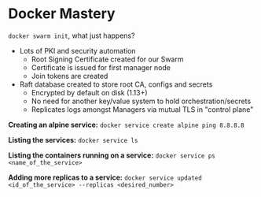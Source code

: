 # Docker Mastery

`docker swarm init`, what just happens?

* Lots of PKI and security automation
  * Root Signing Certificate created for our Swarm 
  * Certificate is issued for first manager node
  * Join tokens are created
* Raft database created to store root CA, configs and secrets 
  * Encrypted by default on disk (1.13+)
  * No need for another key/value system to hold orchestration/secrets
  * Replicates logs amongst Managers via mutual TLS in "control plane"

**Creating an alpine service:**
`docker service create alpine ping 8.8.8.8`

**Listing the services:**
`docker service ls`

**Listing the containers running on a service:**
`docker service ps <name_of_the_service>`

**Adding more replicas to a service:**
`docker service updated <id_of_the_service> --replicas <desired_number>`
